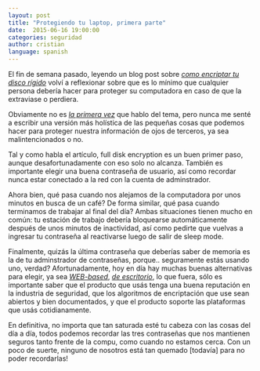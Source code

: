 ```yaml
---
layout: post
title: "Protegiendo tu laptop, primera parte"
date:  2015-06-16 19:00:00
categories: seguridad
author: cristian
language: spanish
---
```


El fin de semana pasado, leyendo un blog post sobre *[como encriptar tu disco rígido](https://firstlook.org/theintercept/2015/04/27/encrypting-laptop-like-mean/ "¿Cómo encriptar el disco de tu laptop?")* volví a reflexionar sobre que es lo mínimo que cualquier persona debería hacer para proteger su computadora en caso de que la extraviase o perdiera.

Obviamente no es *[la primera vez](https://gist.github.com/cristianrasch/3a89d7b5940b61f73244 "Protect your online privacy")* que hablo del tema, pero nunca me senté a escribir una versión más holística de las pequeñas cosas que podemos hacer para proteger nuestra información de ojos de terceros, ya sea malintencionados o no.

Tal y como habla el artículo, full disk encryption es un buen primer paso, aunque desafortunadamente con eso solo no alcanza. También es importante elegir una buena contraseña de usuario, así como recordar nunca estar conectado a la red con la cuenta de adminstrador.

Ahora bien, qué pasa cuando nos alejamos de la computadora por unos minutos en busca de un café? De forma similar, qué pasa cuando terminamos de trabajar al final del día? Ambas situaciones tienen mucho en común: tu estación de trabajo debería bloquearse automáticamente después de unos minutos de inactividad, así como pedirte que vuelvas a ingresar tu contraseña al reactivarse luego de salir de sleep mode.

Finalmente, quizás la última contraseña que deberías saber de memoria es la de tu adminstrador de contraseñas, porque.. seguramente estás usando uno, verdad? Afortunadamente, hoy en día hay muchas buenas alternativas para elegir, ya sea *[WEB-based](https://lastpass.com/ "LastPass")*, *[de escritorio](https://www.keepassx.org/ "KeePassX")*, lo que fuera, sólo es importante saber que el producto que usás tenga una buena reputación en la industria de seguridad, que los algoritmos de encriptación que use sean abiertos y bien documentados, y que el producto soporte las plataformas que usás cotidianamente.

En definitiva, no importa que tan saturada esté tu cabeza con las cosas del día a día, todos podemos recordar las tres contraseñas que nos mantienen seguros tanto frente de la compu, como cuando no estamos cerca. Con un poco de suerte, ninguno de nosotros está tan quemado [todavía] para no poder recordarlas!
